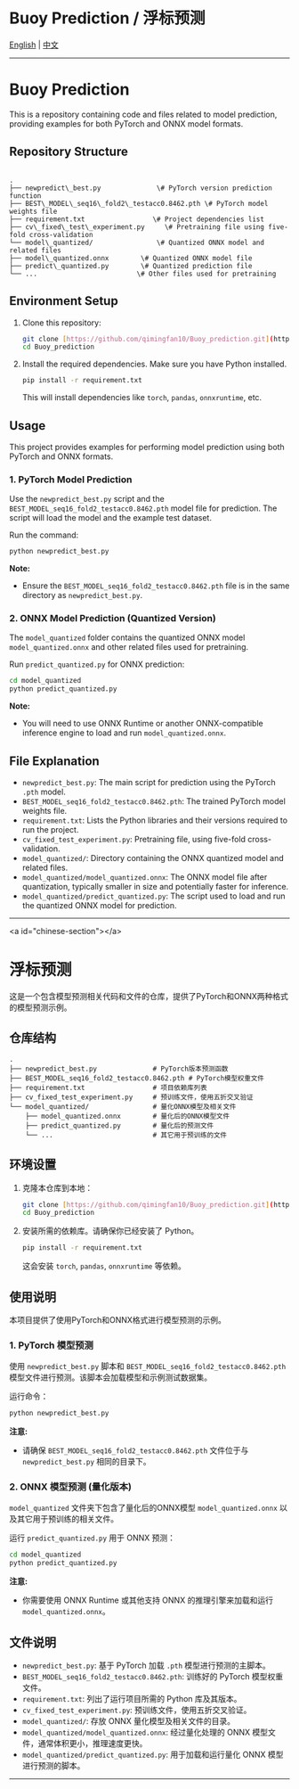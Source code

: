 # Buoy Prediction / 浮标预测

[English](#english-section) | [中文](#chinese-section)

---

<a id="english-section"></a>

# Buoy Prediction

This is a repository containing code and files related to model prediction, providing examples for both PyTorch and ONNX model formats.

## Repository Structure

```

.
├── newpredict\_best.py              \# PyTorch version prediction function
├── BEST\_MODEL\_seq16\_fold2\_testacc0.8462.pth \# PyTorch model weights file
├── requirement.txt                 \# Project dependencies list
├── cv\_fixed\_test\_experiment.py     \# Pretraining file using five-fold cross-validation
└── model\_quantized/                \# Quantized ONNX model and related files
├── model\_quantized.onnx        \# Quantized ONNX model file
├── predict\_quantized.py        \# Quantized prediction file
└── ...                         \# Other files used for pretraining

````

## Environment Setup

1.  Clone this repository:
    ```bash
    git clone [https://github.com/qimingfan10/Buoy_prediction.git](https://github.com/qimingfan10/Buoy_prediction.git)
    cd Buoy_prediction
    ```
2.  Install the required dependencies. Make sure you have Python installed.
    ```bash
    pip install -r requirement.txt
    ```
    This will install dependencies like `torch`, `pandas`, `onnxruntime`, etc.

## Usage

This project provides examples for performing model prediction using both PyTorch and ONNX formats.

### 1. PyTorch Model Prediction

Use the `newpredict_best.py` script and the `BEST_MODEL_seq16_fold2_testacc0.8462.pth` model file for prediction. The script will load the model and the example test dataset.

Run the command:

```bash
python newpredict_best.py
````

**Note:**

  * Ensure the `BEST_MODEL_seq16_fold2_testacc0.8462.pth` file is in the same directory as `newpredict_best.py`.

### 2\. ONNX Model Prediction (Quantized Version)

The `model_quantized` folder contains the quantized ONNX model `model_quantized.onnx` and other related files used for pretraining.

Run `predict_quantized.py` for ONNX prediction:

```bash
cd model_quantized
python predict_quantized.py
```

**Note:**

  * You will need to use ONNX Runtime or another ONNX-compatible inference engine to load and run `model_quantized.onnx`.

## File Explanation

  * `newpredict_best.py`: The main script for prediction using the PyTorch `.pth` model.
  * `BEST_MODEL_seq16_fold2_testacc0.8462.pth`: The trained PyTorch model weights file.
  * `requirement.txt`: Lists the Python libraries and their versions required to run the project.
  * `cv_fixed_test_experiment.py`: Pretraining file, using five-fold cross-validation.
  * `model_quantized/`: Directory containing the ONNX quantized model and related files.
  * `model_quantized/model_quantized.onnx`: The ONNX model file after quantization, typically smaller in size and potentially faster for inference.
  * `model_quantized/predict_quantized.py`: The script used to load and run the quantized ONNX model for prediction.

-----

\<a id="chinese-section"\>\</a\>

# 浮标预测

这是一个包含模型预测相关代码和文件的仓库，提供了PyTorch和ONNX两种格式的模型预测示例。

## 仓库结构

```
.
├── newpredict_best.py              # PyTorch版本预测函数
├── BEST_MODEL_seq16_fold2_testacc0.8462.pth # PyTorch模型权重文件
├── requirement.txt                 # 项目依赖库列表
├── cv_fixed_test_experiment.py     # 预训练文件，使用五折交叉验证
└── model_quantized/                # 量化ONNX模型及相关文件
    ├── model_quantized.onnx        # 量化后的ONNX模型文件
    ├── predict_quantized.py        # 量化后的预测文件
    └── ...                         # 其它用于预训练的文件
```

## 环境设置

1.  克隆本仓库到本地：
    ```bash
    git clone [https://github.com/qimingfan10/Buoy_prediction.git](https://github.com/qimingfan10/Buoy_prediction.git)
    cd Buoy_prediction
    ```
2.  安装所需的依赖库。请确保你已经安装了 Python。
    ```bash
    pip install -r requirement.txt
    ```
    这会安装 `torch`, `pandas`, `onnxruntime` 等依赖。

## 使用说明

本项目提供了使用PyTorch和ONNX格式进行模型预测的示例。

### 1\. PyTorch 模型预测

使用 `newpredict_best.py` 脚本和 `BEST_MODEL_seq16_fold2_testacc0.8462.pth` 模型文件进行预测。该脚本会加载模型和示例测试数据集。

运行命令：

```bash
python newpredict_best.py
```

**注意:**

  * 请确保 `BEST_MODEL_seq16_fold2_testacc0.8462.pth` 文件位于与 `newpredict_best.py` 相同的目录下。

### 2\. ONNX 模型预测 (量化版本)

`model_quantized` 文件夹下包含了量化后的ONNX模型 `model_quantized.onnx` 以及其它用于预训练的相关文件。

运行 `predict_quantized.py` 用于 ONNX 预测：

```bash
cd model_quantized
python predict_quantized.py
```

**注意:**

  * 你需要使用 ONNX Runtime 或其他支持 ONNX 的推理引擎来加载和运行 `model_quantized.onnx`。

## 文件说明

  * `newpredict_best.py`: 基于 PyTorch 加载 `.pth` 模型进行预测的主脚本。
  * `BEST_MODEL_seq16_fold2_testacc0.8462.pth`: 训练好的 PyTorch 模型权重文件。
  * `requirement.txt`: 列出了运行项目所需的 Python 库及其版本。
  * `cv_fixed_test_experiment.py`: 预训练文件，使用五折交叉验证。
  * `model_quantized/`: 存放 ONNX 量化模型及相关文件的目录。
  * `model_quantized/model_quantized.onnx`: 经过量化处理的 ONNX 模型文件，通常体积更小，推理速度更快。
  * `model_quantized/predict_quantized.py`: 用于加载和运行量化 ONNX 模型进行预测的脚本。

-----
